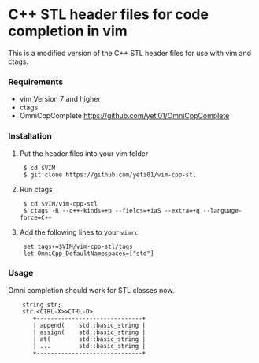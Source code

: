 # C++ STL header files for code completion in vim

This is a modified version of the C++ STL header files for use with vim and ctags. 

### Requirements

- vim Version 7 and higher
- ctags
- OmniCppComplete https://github.com/yeti01/OmniCppComplete

### Installation

1. Put the header files into your vim folder

        $ cd $VIM
        $ git clone https://github.com/yeti01/vim-cpp-stl

2. Run ctags

        $ cd $VIM/vim-cpp-stl
        $ ctags -R --c++-kinds=+p --fields=+iaS --extra=+q --language-force=C++

3. Add the following lines to your `vimrc`

        set tags+=$VIM/vim-cpp-stl/tags
        let OmniCpp_DefaultNamespaces=["std"]

### Usage

Omni completion should work for STL classes now.

        string str;
        str.<CTRL-X>>CTRL-O>
           +------------------------------+
           | append(    std::basic_string |
           | assign(    std::basic_string |
           | at(        std::basic_string |
           | ...        std::basic_string |
           +------------------------------+
